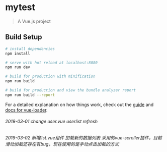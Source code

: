 # mytest

> A Vue.js project

## Build Setup

``` bash
# install dependencies
npm install

# serve with hot reload at localhost:8080
npm run dev

# build for production with minification
npm run build

# build for production and view the bundle analyzer report
npm run build --report
```

For a detailed explanation on how things work, check out the [guide](http://vuejs-templates.github.io/webpack/) and [docs for vue-loader](http://vuejs.github.io/vue-loader).

######  2019-03-01 change  user.vue userlist refresh 
######  2019-03-02  新增list.vue组件 加载新的数据列表 采用的vue-scroller插件，目前滑动加载还存在有bug，现在使用的是手动点击加载的方式
